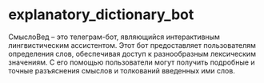 # explanatory_dictionary_bot

СмыслоВед – это телеграм-бот, являющийся интерактивным лингвистическим ассистентом. Этот бот предоставляет пользователям определения слов, обеспечивая доступ к разнообразным лексическим значениям. С его помощью пользователи могут получить подробные и точные разъяснения смыслов и толкований введенных ими слов.
